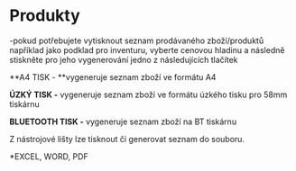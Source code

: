 # Produkty

-pokud potřebujete vytisknout seznam prodávaného zboží/produktů například jako podklad pro inventuru, vyberte cenovou hladinu a následně stiskněte pro jeho vygenerování jedno z následujících tlačítek

**A4 TISK - **vygeneruje seznam zboží ve formátu A4

**ÚZKÝ TISK -** vygeneruje seznam zboží ve formátu úzkého tisku pro 58mm tiskárnu

**BLUETOOTH TISK -** vygeneruje seznam zboží na BT tiskárnu



Z nástrojové lišty lze tisknout či generovat seznam do souboru.

\*EXCEL, WORD, PDF

